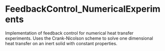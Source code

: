 # FeedbackControl_NumericalExperiments
Implementation of feedback control for numerical heat transfer experiments.
Uses the Crank-Nicolson scheme to solve one dimensional heat transfer on an inert solid with constant properties.
